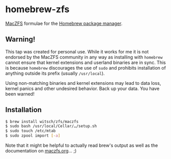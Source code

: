 homebrew-zfs
============

[MacZFS](http://maczfs.org/) formulae for the [Homebrew package manager](http://brew.sh).


Warning!
--------

This tap was created for personal use.  While it works for me it is
not endorsed by the MacZFS community in any way as installing with
`homebrew` cannot ensure that kernel extensions and userland binaries
are in sync.  This is because `homebrew` discourages the use of `sudo`
and prohibits installation of anything outside its prefix (usually
`/usr/local`).

Using non-matching binaries and kernel extensions may lead to data loss,
kernel panics and other undesired behavior.  Back up your data.  You
have been warned!


Installation
------------

```sh
$ brew install witsch/zfs/maczfs
$ sudo bash /usr/local/Cellar/…/setup.sh
$ sudo touch /etc/mtab
$ sudo zpool import [-a]
```

Note that it might be helpful to actually read brew's output as well as
the documentation on [maczfs.org](http://maczfs.org/)… ;)

